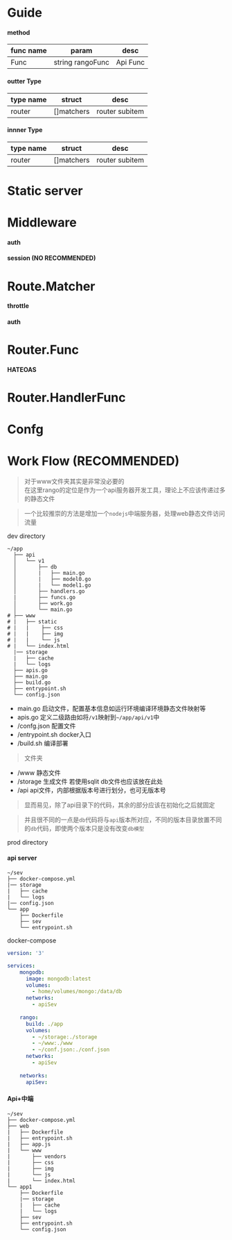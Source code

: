 # Guide

#### method
|func name|param|desc|
|---|---|---|
|Func|string rangoFunc|Api Func|

#### outter Type
|type name|struct|desc|
|---|---|---|
|router|[]matchers|router subitem|

#### innner Type
|type name|struct|desc|
|---|---|---|
|router|[]matchers|router subitem|

# Static server

# Middleware
#### auth

#### session (NO RECOMMENDED)

# Route.Matcher
#### throttle

#### auth

# Router.Func
#### HATEOAS

# Router.HandlerFunc

# Confg

# Work Flow (RECOMMENDED)
> 对于www文件夹其实是非常没必要的<br>
> 在这里rango的定位是作为一个api服务器开发工具，理论上不应该传递过多的静态文件

> 一个比较推崇的方法是增加一个`nodejs`中端服务器，处理web静态文件访问流量

dev directory
```
~/app
  ├── api
  │   └── v1
  │       ├── db
  │       |   ├── main.go
  │       |   ├── model0.go
  │       |   └── model1.go
  │       ├── handlers.go
  |       ├── funcs.go
  │       ├── work.go
  │       └── main.go
# ├── www
# |   ├── static
# |   |    ├── css
# |   |    ├── img
# |   |    └── js
# |   └── index.html
  |── storage
  |   ├── cache
  |   └── logs
  ├── apis.go
  ├── main.go
  ├── build.go
  ├── entrypoint.sh
  └── config.json
```

- main.go 启动文件，配置基本信息如运行环境编译环境静态文件映射等
- apis.go 定义二级路由如将`/v1`映射到`~/app/api/v1`中
- /confg.json 配置文件
- /entrypoint.sh docker入口
- /build.sh 编译部署

> 文件夹

- /www 静态文件
- /storage 生成文件 若使用sqlit db文件也应该放在此处
- /api api文件，内部根据版本号进行划分，也可无版本号

> 显而易见，除了api目录下的代码，其余的部分应该在初始化之后就固定

> 并且很不同的一点是`db`代码将与`api`版本所对应，不同的版本目录放置不同的`db`代码，即使两个版本只是没有改变`db模型`

prod directory
#### api server
```
~/sev
├── docker-compose.yml
|── storage
|   ├── cache
|   └── logs
|── config.json
└── app
    ├── Dockerfile
    ├── sev
    └── entrypoint.sh
```

docker-compose
```yml
version: '3'

services:
    mongodb:
      image: mongodb:latest
      volumes:
        - home/volumes/mongo:/data/db
      networks:
        - apiSev
    
    rango:
      build: ./app
      volumes:
        - ~/storage:./storage
        - ~/www:./www
        - ~/conf.json:./conf.json
      networks:
        - apiSev
    
    networks:
      apiSev:
```

#### Api+中端
```
~/sev
├── docker-compose.yml
├── web   
|   ├── Dockerfile
|   ├── entrypoint.sh
|   ├── app.js
|   └── www
|       ├── vendors
|       ├── css
|       ├── img
|       └── js
|       └── index.html
└── app1
    ├── Dockerfile
    |── storage
    |   ├── cache
    |   └── logs
    ├── sev
    ├── entrypoint.sh
    └── config.json
```
